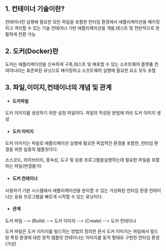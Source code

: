 ## 1. 컨테이너 기술이란?

컨테이너란 실행에 필요한 모든 파일을 포함한 런타임 환경에서 애플리케이션을 패키징하고 격리할 수 있는 기술
컨테이너 기반 애플리케이션을 개발,테스트 및 전반적으로 원활하게 전환 가능


## 2. 도커(Docker)란
도커는 애플리케이션을 신속하게 구축,테스트 및 배포할 수 있는 소프트웨어 플랫폼
컨테이너라는 표준화된 유닛으로 패키징하고 소프트웨어 실행에 필요한 요소 모두 포함

## 3. 파일,이미지,컨테이너의 개념 및 관계
- #### 도커파일
도커 이미지를 생성하기 위한 설정 파일이다. 파일의 작성된 문법에 따라 도커 이미지 생성

- #### 도커 이미지
도커 이미지는 파일로 애플리케이션 실행에 필요한 독립적인 환경을 포함한, 런타임 환경을 위한 일종의 템플릿이다.

소스코드, 라이브러리, 종속성, 도구 및 응용 프로그램을실행하는데 필요한 파일을 포함하는 파일(변경불가)

- #### 도커 컨테이너
사용자가 기본 시스템에서 애플리케이션을 분리할 수 있는 가상화된 런타임 환경
컨테이너는 응용 프로그램을 빠르게 시작할 수 있는 유닛이다.


- #### 관계
도커 파일 --> (Build) --> 도커 이미지 --> (Create) --> 도커 컨테이너

도커 파일은 도커 이미지를 빌드하는 방법의 정의한 문서
도커 이미지는 파일에서 빌드된 특정 환경에 대한 정적 템플릿
컨테이너는 이미지를 동적 형태로 구현한 런타임 환경(가상)